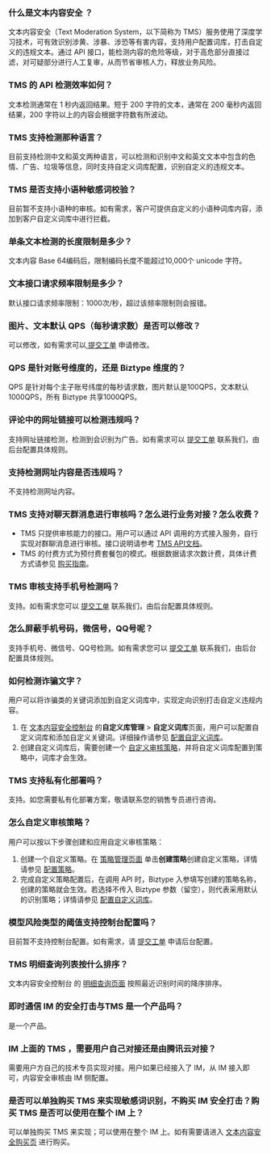 ### 什么是文本内容安全 ？
文本内容安全（Text Moderation System，以下简称为 TMS）服务使用了深度学习技术，可有效识别涉黄、涉暴、涉恐等有害内容，支持用户配置词库，打击自定义的违规文本。通过 API 接口，能检测内容的危险等级，对于高危部分直接过滤，对可疑部分进行人工复审，从而节省审核人力，释放业务风险。

### TMS 的 API 检测效率如何？
文本检测通常在 1 秒内返回结果。短于 200 字符的文本，通常在 200 毫秒内返回结果，200 字符以上的内容会根据字符数有所波动。

### TMS 支持检测那种语言？
目前支持检测中文和英文两种语言，可以检测和识别中文和英文文本中包含的色情、广告、垃圾等信息，同时支持自定义词库配置，识别自定义的违规文本。

### TMS 是否支持小语种敏感词校验？
目前暂不支持小语种的审核。如有需求，客户可提供自定义的小语种词库内容，添加到客户自定义词库中进行拦截。

### 单条文本检测的长度限制是多少？
文本内容 Base 64编码后，限制编码长度不能超过10,000个 unicode 字符。

### 文本接口请求频率限制是多少？
默认接口请求频率限制：1000次/秒，超过该频率限制则会报错。

### 图片、文本默认 QPS（每秒请求数）是否可以修改？
可以修改，如有需求可以[ 提交工单](https://console.cloud.tencent.com/workorder/category) 申请修改。

### QPS 是针对账号维度的，还是 Biztype 维度的？
QPS 是针对每个主子账号纬度的每秒请求数，图片默认是100QPS，文本默认1000QPS，所有 Biztype 共享1000QPS。

### 评论中的网址链接可以检测违规吗？
支持网址链接检测，检测到会识别为广告。如有需求可以 [ 提交工单](https://console.cloud.tencent.com/workorder/category) 联系我们，由后台配置具体规则。

### 支持检测网址内容是否违规吗？
不支持检测网址内容。

### TMS 支持对聊天群消息进行审核吗？怎么进行业务对接？怎么收费？
- TMS 只提供审核能力的接口。用户可以通过 API 调用的方式接入服务，自行实现对群聊消息进行审核。接口说明请参考 [TMS  API文档](https://cloud.tencent.com/document/product/1124/51863)。
- TMS 的付费方式为预付费套餐包的模式。根据数据请求次数计费，具体计费方式请参见 [购买指南](https://cloud.tencent.com/document/product/1124/37118)。

### TMS 审核支持手机号检测吗？
支持。如有需求您可以 [ 提交工单](https://console.cloud.tencent.com/workorder/category)  联系我们，由后台配置具体规则。

### 怎么屏蔽手机号码，微信号，QQ号呢？
支持手机号、微信号、QQ号检测。如有需求您可以  [ 提交工单](https://console.cloud.tencent.com/workorder/category)  联系我们，由后台配置具体规则。

### 如何检测诈骗文字？
用户可以将诈骗类的关键词添加到自定义词库中，实现定向识别打击自定义违规内容。
1.	在 [文本内容安全控制台](https://console.cloud.tencent.com/cms/text/lib) 的**自定义库管理** > **自定义词库**页面，用户可以配置自定义词库和添加自定义关键词。详细操作请参见 [配置自定义词库](https://cloud.tencent.com/document/product/1124/60060#step1)。
2.	创建自定义词库后，需要创建一个 [自定义审核策略](https://cloud.tencent.com/document/product/1124/37119#step4)，并将自定义词库配置到策略中，词库才会生效。

### TMS 支持私有化部署吗？
支持。如您需要私有化部署方案，敬请联系您的销售专员进行咨询。

### 怎么自定义审核策略？
用户可以按以下步骤创建和应用自定义审核策略：
1. 创建一个自定义策略。在 [策略管理页面](https://console.cloud.tencent.com/cms/text/strategy) 单击**创建策略**创建自定义策略，详情请参见 [配置策略](https://cloud.tencent.com/document/product/1124/37119#step4)。
2. 完成自定义策略配置后，在调用 API 时，Biztype 入参填写创建的策略名称，创建的策略就会生效。若选择不传入 Biztype 参数（留空），则代表采用默认的识别策略；详情请参见 [配置自定义词库](https://cloud.tencent.com/document/product/1124/60060#step1)。


### 模型风险类型的阈值支持控制台配置吗？
目前暂不支持控制台配置。如有需求，请  [ 提交工单](https://console.cloud.tencent.com/workorder/category)  申请后台配置。

### TMS 明细查询列表按什么排序？
文本内容安全控制台 的 [明细查询页面](https://console.cloud.tencent.com/cms/text/querydetail) 按照最近识别时间的降序排序。

### 即时通信 IM 的安全打击与TMS 是一个产品吗？
是一个产品。

### IM 上面的 TMS ，需要用户自己对接还是由腾讯云对接？
需要用户方自己的技术专员实现对接。用户如果已经接入了 IM，从 IM 接入即可，内容安全审核由 IM 侧配置。

### 是否可以单独购买 TMS 来实现敏感词识别，不购买 IM 安全打击？购买 TMS 是否可以使用在整个 IM 上？
可以单独购买 TMS 来实现；可以使用在整个 IM 上。如有需要请进入 [文本内容安全购买页](https://buy.cloud.tencent.com/tms) 进行购买。

